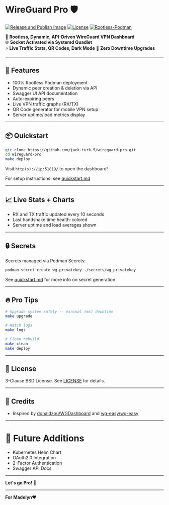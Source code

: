# WireGuard Pro 🛡️

[![Release and Publish Image](https://github.com/jack-turk-5/wireguard-pro/actions/workflows/release.yml/badge.svg)](https://github.com/jack-turk-5/wireguard-pro/actions/workflows/release.yml)
[![License](https://img.shields.io/badge/license-BSD-blue)](LICENSE)
[![Rootless-Podman](https://img.shields.io/badge/podman-rootless-blueviolet)](https://podman.io/)

🚀 **Rootless, Dynamic, API-Driven WireGuard VPN Dashboard**  
🌐 **Socket Activated via Systemd Quadlet**  
⚡ **Live Traffic Stats, QR Codes, Dark Mode**
🎯 **Zero Downtime Upgrades**

---

## 🌟 Features

- 100% Rootless Podman deployment
- Dynamic peer creation & deletion via API
- Swagger UI API documentation
- Auto-expiring peers
- Live VPN traffic graphs (RX/TX)
- QR Code generator for mobile VPN setup
- Server uptime/load metrics display

---

## 📦 Quickstart

```bash
git clone https://github.com/jack-turk-5/wireguard-pro.git
cd wireguard-pro
make deploy
```

Visit `http(s)://ip:51819/` to open the dashboard!

For setup instructions: see [quickstart.md](docs/quickstart.md)

---

## 📈 Live Stats + Charts

- RX and TX traffic updated every 10 seconds
- Last handshake time health-colored
- Server uptime and load averages shown

---

## 🔒 Secrets

Secrets managed via Podman Secrets:

```bash
podman secret create wg-privatekey ./secrets/wg_privatekey
```
See [quickstart.md](docs/quickstart.md) for more info on secret generation

---

## 🔥 Pro Tips

```bash
# Upgrade system safely -- minimal (ms) downtime
make upgrade

# Watch logs
make logs

# Clean rebuild
make clean
make deploy
```

---

## 📜 License

3-Clause BSD License. See [LICENSE](LICENSE) for details.

---

## 🎯 Credits

- Inspired by [donaldzou/WGDashboard](https://github.com/donaldzou/WGDashboard) and [wg-easy/wg-easy](https://github.com/wg-easy/wg-easy)

---

# 🎁 Future Additions

- Kubernetes Helm Chart  
- OAuth2.0 Integration
- 2-Factor Authentication
- Swagger API Docs

---

**Let's go Pro! 🚀**

---

**For Madelyn❤️**